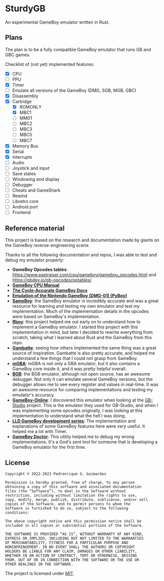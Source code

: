 <!--
SPDX-FileCopyrightText: 2023 Pedrenrique G. Guimarães <pedrenriquegg@hotmail.com>

SPDX-License-Identifier: MIT
-->

# SturdyGB

An experimental GameBoy emulator written in Rust.

## Plans

The plan is to be a fully compatible GameBoy emulator that runs GB and GBC games.

Checklist of (not yet) implemented features:

- [x] CPU
- [ ] PPU
- [x] Timer
- [ ] Emulate all versions of the GameBoy (DMG, SGB, MGB, GBC)
- [x] Disassembly
- [x] Cartridge
    - [x] ROMONLY
    - [x] MBC1
    - [ ] MM01
    - [ ] MBC2
    - [ ] MBC3
    - [ ] MBC5
    - [ ] MBC7
- [x] Memory Bus
- [x] Serial
- [x] Interrupts
- [ ] Audio
- [ ] Joystick and input
- [ ] Save states
- [ ] Windowing and display
- [ ] Debugger
- [ ] Cheats and GameShark
- [ ] Rewind
- [ ] Libretro core
- [ ] Android port
- [ ] Frontend

## Reference material

This project is based on the research and documentation made by giants on the GameBoy reverse-engineering scene.

Thanks to all the following documentation and repos, I was able to test and debug my emulator properly:

- **GameBoy Opcodes tables**: https://www.pastraiser.com/cpu/gameboy/gameboy_opcodes.html and https://gbdev.io/gb-opcodes/optables/
- [**GameBoy CPU Manual**](http://marc.rawer.de/Gameboy/Docs/GBCPUman.pdf)
- [**The Cycle-Accurate GameBoy Docs**](https://github.com/geaz/emu-gameboy/blob/master/docs/The%20Cycle-Accurate%20Game%20Boy%20Docs.pdf)
- [**Emulation of the Nintendo GameBoy (DMG-01) (PyBoy)**](https://github.com/Baekalfen/PyBoy/blob/master/PyBoy.pdf)
- [**SameBoy**](https://github.com/LIJI32/SameBoy): the SameBoy emulator is incredibly accurate and was a great resource for learning and testing my own emulator and test my implementation. Much of the implementation details in the opcodes were based on SameBoy's implementation.
- [**Rboy**](https://github.com/mvdnes/rboy): this project helped me out early on to understand how to implement a GameBoy emulator. I started this project with this implementation in mind, but later I decided to rewrite everything from scratch, taking what I learned about Rust and the GameBoy from this repo.
- [**Gambatte**](https://github.com/pokemon-speedrunning/gambatte-core): seeing how others implemented the same thing was a great source of inspiration. Gambatte is also pretty accurate, and helped me understand a few things that I could not grasp from SameBoy.
- [**mGBA**](https://github.com/mgba-emu/mgba): mGBA is not only a GBA emulator, but it also contains a GameBoy core inside it, and it was pretty helpful overall.
- [**BGB**](https://bgb.bircd.org/): the BGB emulator, although not open source, has an awesome debugger. Not only it can emulate several GameBoy versions, but the debugger allows me to see every register and values in real-time. It was an awesome resource for comparing implementations and testing my emulator's accuracy.
- [**GameBoy-Online**](https://github.com/taisel/GameBoy-Online): I discovered this emulator when looking at the [GB-Studio](https://github.com/chrismaltby/gb-studio) project. This is the emulator they used for GB-Studio, and when I was implementing some opcodes originally, I was looking at this implementation to understand what the hell I was doing.
- [**LLD GameBoy development series**](https://www.youtube.com/watch?v=e87qKixKFME&list=PLVxiWMqQvhg_yk4qy2cSC3457wZJga_e5&ab_channel=LowLevelDevel): The implementation and explanations of some GameBoy features here were very useful. It helped me a lot with Timer.
- [**GameBoy Doctor**](https://github.com/robert/gameboy-doctor): This utility helped me to debug my wrong implementations. It's a God's sent tool for someone that is developing a GameBoy emulator for the first time.

## License

    Copyright © 2022-2023 Pedrenrique G. Guimarães

    Permission is hereby granted, free of charge, to any person
    obtaining a copy of this software and associated documentation
    files (the “Software”), to deal in the Software without
    restriction, including without limitation the rights to use,
    copy, modify, merge, publish, distribute, sublicense, and/or sell
    copies of the Software, and to permit persons to whom the
    Software is furnished to do so, subject to the following
    conditions:

    The above copyright notice and this permission notice shall be
    included in all copies or substantial portions of the Software.

    THE SOFTWARE IS PROVIDED “AS IS”, WITHOUT WARRANTY OF ANY KIND,
    EXPRESS OR IMPLIED, INCLUDING BUT NOT LIMITED TO THE WARRANTIES
    OF MERCHANTABILITY, FITNESS FOR A PARTICULAR PURPOSE AND
    NONINFRINGEMENT. IN NO EVENT SHALL THE AUTHORS OR COPYRIGHT
    HOLDERS BE LIABLE FOR ANY CLAIM, DAMAGES OR OTHER LIABILITY,
    WHETHER IN AN ACTION OF CONTRACT, TORT OR OTHERWISE, ARISING
    FROM, OUT OF OR IN CONNECTION WITH THE SOFTWARE OR THE USE OR
    OTHER DEALINGS IN THE SOFTWARE.

The project is licensed under [MIT](LICENSE.md).
